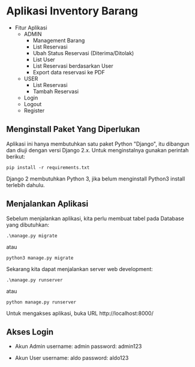 # Aplikasi Inventory Barang #

* Fitur Aplikasi
    * ADMIN
        * Management Barang
        * List Reservasi
        * Ubah Status Reservasi (Diterima/Ditolak)
        * List User
        * List Reservasi berdasarkan User
        * Export data reservasi ke PDF
    * USER
        * List Reservasi
        * Tambah Reservasi
    * Login
    * Logout
    * Register

## Menginstall Paket Yang Diperlukan ##
Aplikasi ini hanya membutuhkan satu paket Python "Django", itu dibangun dan diuji dengan versi Django 2.x. Untuk menginstalnya gunakan perintah berikut:

```
pip install -r requirements.txt
```

Django 2 membutuhkan Python 3, jika belum menginstall Python3 install terlebih dahulu.

## Menjalankan Aplikasi ##
Sebelum menjalankan aplikasi, kita perlu membuat tabel pada Database yang dibutuhkan:

```
.\manage.py migrate
```
atau
```
python3 manage.py migrate
```

Sekarang kita dapat menjalankan server web development:

```
.\manage.py runserver
```
atau
```
python manage.py runserver
```

Untuk mengakses aplikasi, buka URL http://localhost:8000/

## Akses Login ##

* Akun Admin
username: admin
password: admin123

* Akun User
username: aldo
password: aldo123